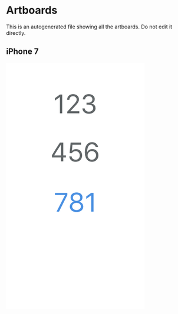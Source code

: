 # Artboards

This is an autogenerated file showing all the artboards. Do not edit it directly.

## iPhone 7

![iPhone 7](./.exportedArtboards/test-file/iPhone%207.png)

